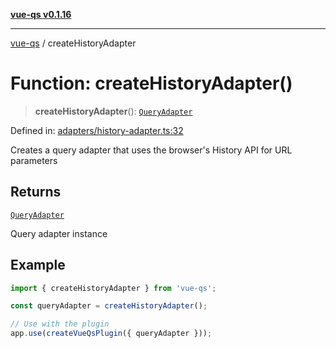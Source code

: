 [**vue-qs v0.1.16**](../README.md)

***

[vue-qs](../README.md) / createHistoryAdapter

# Function: createHistoryAdapter()

> **createHistoryAdapter**(): [`QueryAdapter`](../type-aliases/QueryAdapter.md)

Defined in: [adapters/history-adapter.ts:32](https://github.com/iamsomraj/vue-qs/blob/e1f88d67026c08e56605a693106ef6b717bd39ad/src/adapters/history-adapter.ts#L32)

Creates a query adapter that uses the browser's History API for URL parameters

## Returns

[`QueryAdapter`](../type-aliases/QueryAdapter.md)

Query adapter instance

## Example

```typescript
import { createHistoryAdapter } from 'vue-qs';

const queryAdapter = createHistoryAdapter();

// Use with the plugin
app.use(createVueQsPlugin({ queryAdapter }));
```
